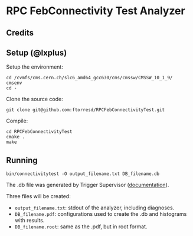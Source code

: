 # RPC FebConnectivity Test Analyzer

## Credits

## Setup (@lxplus)

Setup the environment:

```
cd /cvmfs/cms.cern.ch/slc6_amd64_gcc630/cms/cmssw/CMSSW_10_1_9/ 
cmsenv
cd -
```

Clone the source code:

```
git clone git@github.com:ftorresd/RPCFebConnectivityTest.git
```

Compile:

```
cd RPCFebConnectivityTest
cmake .
make
```

## Running

```
bin/connectivitytest -O output_filename.txt DB_filename.db
```

The .db file was generated by Trigger Supervisor ([documentation](https://www.google.com)).


Three files will be created:
* ```output_filename.txt```: stdout of the analyzer, including diagnoses.
* ```DB_filename.pdf```: configurations used to create the .db and histograms with results.
* ```DB_filename.root```: same as the .pdf, but in root format.


